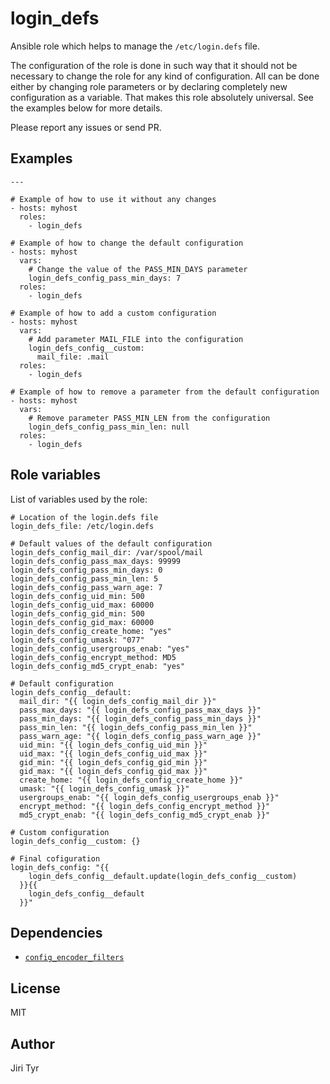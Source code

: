 login_defs
==========

Ansible role which helps to manage the `/etc/login.defs` file.

The configuration of the role is done in such way that it should not be necessary
to change the role for any kind of configuration. All can be done either by
changing role parameters or by declaring completely new configuration as a
variable. That makes this role absolutely universal. See the examples below for
more details.

Please report any issues or send PR.


Examples
--------

```
---

# Example of how to use it without any changes
- hosts: myhost
  roles:
    - login_defs

# Example of how to change the default configuration
- hosts: myhost
  vars:
    # Change the value of the PASS_MIN_DAYS parameter
    login_defs_config_pass_min_days: 7
  roles:
    - login_defs

# Example of how to add a custom configuration
- hosts: myhost
  vars:
    # Add parameter MAIL_FILE into the configuration
    login_defs_config__custom:
      mail_file: .mail
  roles:
    - login_defs

# Example of how to remove a parameter from the default configuration
- hosts: myhost
  vars:
    # Remove parameter PASS_MIN_LEN from the configuration
    login_defs_config_pass_min_len: null
  roles:
    - login_defs
```


Role variables
--------------

List of variables used by the role:

```
# Location of the login.defs file
login_defs_file: /etc/login.defs

# Default values of the default configuration
login_defs_config_mail_dir: /var/spool/mail
login_defs_config_pass_max_days: 99999
login_defs_config_pass_min_days: 0
login_defs_config_pass_min_len: 5
login_defs_config_pass_warn_age: 7
login_defs_config_uid_min: 500
login_defs_config_uid_max: 60000
login_defs_config_gid_min: 500
login_defs_config_gid_max: 60000
login_defs_config_create_home: "yes"
login_defs_config_umask: "077"
login_defs_config_usergroups_enab: "yes"
login_defs_config_encrypt_method: MD5
login_defs_config_md5_crypt_enab: "yes"

# Default configuration
login_defs_config__default:
  mail_dir: "{{ login_defs_config_mail_dir }}"
  pass_max_days: "{{ login_defs_config_pass_max_days }}"
  pass_min_days: "{{ login_defs_config_pass_min_days }}"
  pass_min_len: "{{ login_defs_config_pass_min_len }}"
  pass_warn_age: "{{ login_defs_config_pass_warn_age }}"
  uid_min: "{{ login_defs_config_uid_min }}"
  uid_max: "{{ login_defs_config_uid_max }}"
  gid_min: "{{ login_defs_config_gid_min }}"
  gid_max: "{{ login_defs_config_gid_max }}"
  create_home: "{{ login_defs_config_create_home }}"
  umask: "{{ login_defs_config_umask }}"
  usergroups_enab: "{{ login_defs_config_usergroups_enab }}"
  encrypt_method: "{{ login_defs_config_encrypt_method }}"
  md5_crypt_enab: "{{ login_defs_config_md5_crypt_enab }}"

# Custom configuration
login_defs_config__custom: {}

# Final cofiguration
login_defs_config: "{{
    login_defs_config__default.update(login_defs_config__custom)
  }}{{
    login_defs_config__default
  }}"
```


Dependencies
------------

- [`config_encoder_filters`](https://github.com/jtyr/ansible-config_encoder_filters)


License
-------

MIT


Author
------

Jiri Tyr
